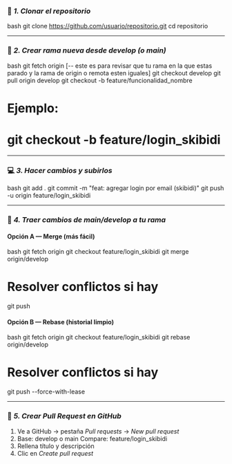 ### 🧩 *1. Clonar el repositorio*

bash
git clone https://github.com/usuario/repositorio.git
cd repositorio


---

### 🌱 *2. Crear rama nueva desde develop (o main)*

bash
git fetch origin [-- este es para revisar que tu rama en la que estas parado y la rama de origin o remota esten iguales]
git checkout develop
git pull origin develop
git checkout -b feature/funcionalidad_nombre
# Ejemplo:
# git checkout -b feature/login_skibidi


---

### 💻 *3. Hacer cambios y subirlos*

bash
git add .
git commit -m "feat: agregar login por email (skibidi)"
git push -u origin feature/login_skibidi


---

### 🔄 *4. Traer cambios de main/develop a tu rama*

#### Opción A — Merge (más fácil)

bash
git fetch origin
git checkout feature/login_skibidi
git merge origin/develop
# Resolver conflictos si hay
git push


#### Opción B — Rebase (historial limpio)

bash
git fetch origin
git checkout feature/login_skibidi
git rebase origin/develop
# Resolver conflictos si hay
git push --force-with-lease


---

### 🚀 *5. Crear Pull Request en GitHub*

1. Ve a GitHub → pestaña *Pull requests* → *New pull request*
2. Base: develop o main
   Compare: feature/login_skibidi
3. Rellena título y descripción
4. Clic en *Create pull request*